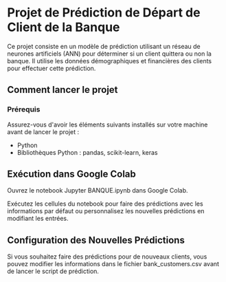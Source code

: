 
# Projet de Prédiction de Départ de Client de la Banque

Ce projet consiste en un modèle de prédiction utilisant un réseau de neurones artificiels (ANN) pour déterminer si un client quittera ou non la banque. Il utilise les données démographiques et financières des clients pour effectuer cette prédiction.

## Comment lancer le projet

### Prérequis

Assurez-vous d'avoir les éléments suivants installés sur votre machine avant de lancer le projet :

- Python 
- Bibliothèques Python : pandas, scikit-learn, keras

## Exécution dans Google Colab

Ouvrez le notebook Jupyter BANQUE.ipynb dans Google Colab.

Exécutez les cellules du notebook pour faire des prédictions avec les informations par défaut ou personnalisez les nouvelles prédictions en modifiant les entrées.

## Configuration des Nouvelles Prédictions
Si vous souhaitez faire des prédictions pour de nouveaux clients, vous pouvez modifier les informations dans le fichier bank_customers.csv avant de lancer le script de prédiction.
